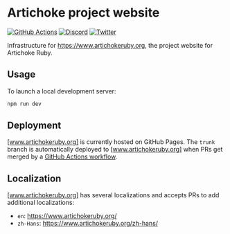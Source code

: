 # Artichoke project website

[![GitHub Actions](https://github.com/artichoke/www.artichokeruby.org/workflows/CI/badge.svg)](https://github.com/artichoke/www.artichokeruby.org/actions)
[![Discord](https://img.shields.io/discord/607683947496734760)](https://discord.gg/QCe2tp2)
[![Twitter](https://img.shields.io/twitter/follow/artichokeruby?label=Follow&style=social)](https://twitter.com/artichokeruby)

Infrastructure for <https://www.artichokeruby.org>, the project website for
Artichoke Ruby.

## Usage

To launch a local development server:

```sh
npm run dev
```

## Deployment

[www.artichokeruby.org] is currently hosted on GitHub Pages. The `trunk` branch
is automatically deployed to [www.artichokeruby.org] when PRs get merged by a
[GitHub Actions workflow][deploy-workflow].

[www.artichokeruby.org]: https://www.artichokeruby.org/
[deploy-workflow]: .github/workflows/ci.yaml

## Localization

[www.artichokeruby.org] has several localizations and accepts PRs to add
additional localizations:

- `en`: <https://www.artichokeruby.org/>
- `zh-Hans`: <https://www.artichokeruby.org/zh-hans/>
